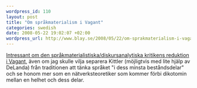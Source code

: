 ```yaml
--- 
wordpress_id: 110 
layout: post
title: "Om språkmaterialism i Vagant" 
categories: swedish 
date: 2008-05-22 19:02:07 +02:00 
wordpress_url: http://www.blay.se/2008/05/22/om-sprakmaterialism-i-vagant/ 
---
```


[Intressant om den språkmaterialistiska/diskursanalytiska kritikens reduktion i Vagant](http://www.vagant.no/article/35975), även om jag skulle vilja separera Kittler (möjligtvis med lite hjälp av DeLanda) från traditionen att tänka språket "i dess minsta beståndsdelar" och se honom mer som en nätverksteoretiker som kommer förbi dikotomin mellan en helhet och dess delar. [](http://www.vagant.no/article/35975) 